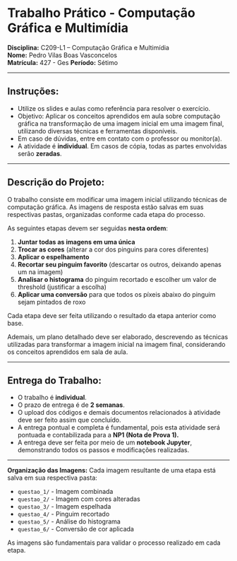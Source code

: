 # Trabalho Prático - Computação Gráfica e Multimídia

**Disciplina:** C209-L1 – Computação Gráfica e Multimídia  
**Nome:** Pedro Vilas Boas Vasconcelos  
**Matrícula:** 427 - Ges
**Período:** Sétimo

---

## Instruções:

- Utilize os slides e aulas como referência para resolver o exercício.
- Objetivo: Aplicar os conceitos aprendidos em aula sobre computação gráfica na transformação de uma imagem inicial em uma imagem final, utilizando diversas técnicas e ferramentas disponíveis.
- Em caso de dúvidas, entre em contato com o professor ou monitor(a).
- A atividade é **individual**. Em casos de cópia, todas as partes envolvidas serão **zeradas**.

---

## Descrição do Projeto:

O trabalho consiste em modificar uma imagem inicial utilizando técnicas de computação gráfica. As imagens de resposta estão salvas em suas respectivas pastas, organizadas conforme cada etapa do processo.

As seguintes etapas devem ser seguidas **nesta ordem**:

1. **Juntar todas as imagens em uma única**
2. **Trocar as cores** (alterar a cor dos pinguins para cores diferentes)
3. **Aplicar o espelhamento**
4. **Recortar seu pinguim favorito** (descartar os outros, deixando apenas um na imagem)
5. **Analisar o histograma** do pinguim recortado e escolher um valor de threshold (justificar a escolha)
6. **Aplicar uma conversão** para que todos os píxeis abaixo do pinguim sejam pintados de roxo

Cada etapa deve ser feita utilizando o resultado da etapa anterior como base.

Ademais, um plano detalhado deve ser elaborado, descrevendo as técnicas utilizadas para transformar a imagem inicial na imagem final, considerando os conceitos aprendidos em sala de aula.

---

## Entrega do Trabalho:

- O trabalho é **individual**.
- O prazo de entrega é de **2 semanas**.
- O upload dos códigos e demais documentos relacionados à atividade deve ser feito assim que concluído.
- A entrega pontual e completa é fundamental, pois esta atividade será pontuada e contabilizada para a **NP1 (Nota de Prova 1).**
- A entrega deve ser feita por meio de um **notebook Jupyter**, demonstrando todos os passos e modificações realizadas.

---

**Organização das Imagens:**
Cada imagem resultante de uma etapa está salva em sua respectiva pasta:

- `questao_1/` - Imagem combinada
- `questao_2/` - Imagem com cores alteradas
- `questao_3/` - Imagem espelhada
- `questao_4/` - Pinguim recortado
- `questao_5/` - Análise do histograma
- `questao_6/` - Conversão de cor aplicada

As imagens são fundamentais para validar o processo realizado em cada etapa.
